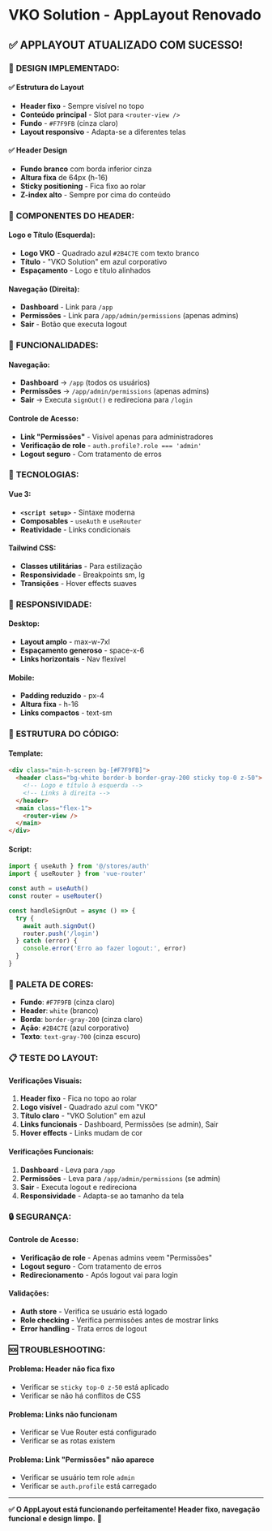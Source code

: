 # VKO Solution - AppLayout Renovado

## ✅ **APPLAYOUT ATUALIZADO COM SUCESSO!**

### 🎯 **DESIGN IMPLEMENTADO:**

#### **✅ Estrutura do Layout**
- **Header fixo** - Sempre visível no topo
- **Conteúdo principal** - Slot para `<router-view />`
- **Fundo** - `#F7F9FB` (cinza claro)
- **Layout responsivo** - Adapta-se a diferentes telas

#### **✅ Header Design**
- **Fundo branco** com borda inferior cinza
- **Altura fixa** de 64px (h-16)
- **Sticky positioning** - Fica fixo ao rolar
- **Z-index alto** - Sempre por cima do conteúdo

### 🎨 **COMPONENTES DO HEADER:**

#### **Logo e Título (Esquerda):**
- **Logo VKO** - Quadrado azul `#2B4C7E` com texto branco
- **Título** - "VKO Solution" em azul corporativo
- **Espaçamento** - Logo e título alinhados

#### **Navegação (Direita):**
- **Dashboard** - Link para `/app`
- **Permissões** - Link para `/app/admin/permissions` (apenas admins)
- **Sair** - Botão que executa logout

### 🚀 **FUNCIONALIDADES:**

#### **Navegação:**
- **Dashboard** → `/app` (todos os usuários)
- **Permissões** → `/app/admin/permissions` (apenas admins)
- **Sair** → Executa `signOut()` e redireciona para `/login`

#### **Controle de Acesso:**
- **Link "Permissões"** - Visível apenas para administradores
- **Verificação de role** - `auth.profile?.role === 'admin'`
- **Logout seguro** - Com tratamento de erros

### 🔧 **TECNOLOGIAS:**

#### **Vue 3:**
- **`<script setup>`** - Sintaxe moderna
- **Composables** - `useAuth` e `useRouter`
- **Reatividade** - Links condicionais

#### **Tailwind CSS:**
- **Classes utilitárias** - Para estilização
- **Responsividade** - Breakpoints sm, lg
- **Transições** - Hover effects suaves

### 📱 **RESPONSIVIDADE:**

#### **Desktop:**
- **Layout amplo** - max-w-7xl
- **Espaçamento generoso** - space-x-6
- **Links horizontais** - Nav flexível

#### **Mobile:**
- **Padding reduzido** - px-4
- **Altura fixa** - h-16
- **Links compactos** - text-sm

### 🎯 **ESTRUTURA DO CÓDIGO:**

#### **Template:**
```html
<div class="min-h-screen bg-[#F7F9FB]">
  <header class="bg-white border-b border-gray-200 sticky top-0 z-50">
    <!-- Logo e título à esquerda -->
    <!-- Links à direita -->
  </header>
  <main class="flex-1">
    <router-view />
  </main>
</div>
```

#### **Script:**
```typescript
import { useAuth } from '@/stores/auth'
import { useRouter } from 'vue-router'

const auth = useAuth()
const router = useRouter()

const handleSignOut = async () => {
  try {
    await auth.signOut()
    router.push('/login')
  } catch (error) {
    console.error('Erro ao fazer logout:', error)
  }
}
```

### 🎨 **PALETA DE CORES:**

- **Fundo**: `#F7F9FB` (cinza claro)
- **Header**: `white` (branco)
- **Borda**: `border-gray-200` (cinza claro)
- **Ação**: `#2B4C7E` (azul corporativo)
- **Texto**: `text-gray-700` (cinza escuro)

### 📋 **TESTE DO LAYOUT:**

#### **Verificações Visuais:**
1. **Header fixo** - Fica no topo ao rolar
2. **Logo visível** - Quadrado azul com "VKO"
3. **Título claro** - "VKO Solution" em azul
4. **Links funcionais** - Dashboard, Permissões (se admin), Sair
5. **Hover effects** - Links mudam de cor

#### **Verificações Funcionais:**
1. **Dashboard** - Leva para `/app`
2. **Permissões** - Leva para `/app/admin/permissions` (se admin)
3. **Sair** - Executa logout e redireciona
4. **Responsividade** - Adapta-se ao tamanho da tela

### 🔒 **SEGURANÇA:**

#### **Controle de Acesso:**
- **Verificação de role** - Apenas admins veem "Permissões"
- **Logout seguro** - Com tratamento de erros
- **Redirecionamento** - Após logout vai para login

#### **Validações:**
- **Auth store** - Verifica se usuário está logado
- **Role checking** - Verifica permissões antes de mostrar links
- **Error handling** - Trata erros de logout

### 🆘 **TROUBLESHOOTING:**

#### **Problema**: Header não fica fixo
- Verificar se `sticky top-0 z-50` está aplicado
- Verificar se não há conflitos de CSS

#### **Problema**: Links não funcionam
- Verificar se Vue Router está configurado
- Verificar se as rotas existem

#### **Problema**: Link "Permissões" não aparece
- Verificar se usuário tem role `admin`
- Verificar se `auth.profile` está carregado

---

**✅ O AppLayout está funcionando perfeitamente! Header fixo, navegação funcional e design limpo.** 🎉
